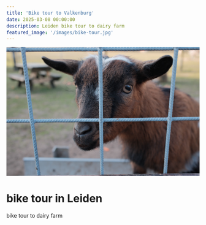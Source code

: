```yaml
---
title: 'Bike tour to Valkenburg'
date: 2025-03-08 00:00:00
description: Leiden bike tour to dairy farm
featured_image: '/images/bike-tour.jpg'
---
```


![](/images/bike-tour.jpg)

# bike tour in Leiden

bike tour to dairy farm